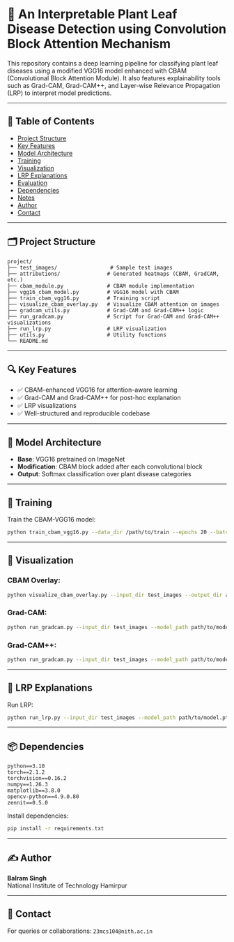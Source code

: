 # 🌿 An Interpretable Plant Leaf Disease Detection using Convolution Block Attention Mechanism

This repository contains a deep learning pipeline for classifying plant leaf diseases using a modified VGG16 model enhanced with CBAM (Convolutional Block Attention Module). It also features explainability tools such as Grad-CAM, Grad-CAM++, and Layer-wise Relevance Propagation (LRP) to interpret model predictions.

---

## 🧾 Table of Contents

- [Project Structure](#-project-structure)
- [Key Features](#-key-features)
- [Model Architecture](#-model-architecture)
- [Training](#-training)
- [Visualization](#-visualization)
- [LRP Explanations](#-lrp-explanations)
- [Evaluation](#-evaluation)
- [Dependencies](#-dependencies)
- [Notes](#-notes)
- [Author](#-author)
- [Contact](#-contact)

---

## 🗂️ Project Structure

```text
project/
├── test_images/                 # Sample test images
├── attributions/               # Generated heatmaps (CBAM, GradCAM, etc.)
├── cbam_module.py              # CBAM module implementation
├── vgg16_cbam_model.py         # VGG16 model with CBAM
├── train_cbam_vgg16.py         # Training script
├── visualize_cbam_overlay.py   # Visualize CBAM attention on images
├── gradcam_utils.py            # Grad-CAM and Grad-CAM++ logic
├── run_gradcam.py              # Script for Grad-CAM and Grad-CAM++ visualizations
├── run_lrp.py                  # LRP visualization
├── utils.py                    # Utility functions
└── README.md
```

---

## 🔍 Key Features

- ✅ CBAM-enhanced VGG16 for attention-aware learning  
- ✅ Grad-CAM and Grad-CAM++ for post-hoc explanation  
- ✅ LRP visualizations 
- ✅ Well-structured and reproducible codebase  

---

## 🧠 Model Architecture

- **Base**: VGG16 pretrained on ImageNet  
- **Modification**: CBAM block added after each convolutional block  
- **Output**: Softmax classification over plant disease categories  

---

## 🚀 Training

Train the CBAM-VGG16 model:

```bash
python train_cbam_vgg16.py --data_dir /path/to/train --epochs 20 --batch_size 32
```

---

## 📸 Visualization

### CBAM Overlay:

```bash
python visualize_cbam_overlay.py --input_dir test_images --output_dir attributions --model_path path/to/model.pth
```

### Grad-CAM:

```bash
python run_gradcam.py --input_dir test_images --model_path path/to/model.pth --technique gradcam
```

### Grad-CAM++:

```bash
python run_gradcam.py --input_dir test_images --model_path path/to/model.pth --technique gradcam++
```

---

## 🔬 LRP Explanations

Run LRP:

```bash
python run_lrp.py --input_dir test_images --model_path path/to/model.pth --rule epsilon_alpha2_beta1
```

---

## 📦 Dependencies

```text
python==3.10
torch==2.1.2
torchvision==0.16.2
numpy==1.26.3
matplotlib==3.8.0
opencv-python==4.9.0.80
zennit==0.5.0
```

Install dependencies:

```bash
pip install -r requirements.txt
```

---

## ✍️ Author

**Balram Singh**  
National Institute of Technology Hamirpur

---

## 📧 Contact

For queries or collaborations: `23mcs104@nith.ac.in`
